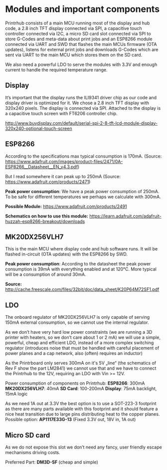 
# Modules and important components
Printrhub consists of a main MCU running most of the display and hub code, a 2.8 inch TFT display connected via SPI, a capacitive touch controller connected via I2C, a micro SD card slot connected via SPI to store G-Codes and meta-data about print jobs and an ESP8266 module connected via UART and SWD that flashes the main MCUs firmware (OTA updates), listens for external print jobs and downloads G-Codes which are sent via UART to the main MCU which stores them on the SD card.

We also need a powerful LDO to serve the modules with 3.3V and enough current to handle the required temperature range. 

## Display
It’s important that the display runs the ILI9341 driver chip as our code and display driver is optimized for it. We chose a 2.8 inch TFT display with 320x240 pixels. The display is connected via SPI. Attached to the display is a capacitive touch screen with FT6206 controller chip. 

http://www.buydisplay.com/default/serial-spi-2-8-tft-lcd-module-display-320x240-optional-touch-screen

## ESP8266
According to the specifications max typical consumption is 170mA. (Source: https://www.adafruit.com/images/product-files/2471/0A-ESP8266__Datasheet__EN_v4.3.pdf)

But I read somewhere it can peak up to 250mA (Source: https://www.adafruit.com/products/2471)

**Peak power consumption**:
We have a peak power consumption of 250mA. To be safe for different temperatures we perhaps we calculate with 300mA.

**Possible Module:**
https://www.adafruit.com/products/2491

**Schematics on how to use this module:**
https://learn.adafruit.com/adafruit-huzzah-esp8266-breakout/downloads

## MK20DX256VLH7
This is the main MCU where display code and hub software runs. It will be flashed in-circuit (OTA updates) with the ESP8266 by SWD.

**Peak power consumption**:
According to the datasheet the peak power consumption is 39mA with everything enabled and at 120°C. More typical will be a consumption of around 30mA. 

**Source:**
http://cache.freescale.com/files/32bit/doc/data_sheet/K20P64M72SF1.pdf

## LDO
The onboard regulator of MK20DX256VLH7 is only capable of serving 150mA external consumption, so we cannot use the internal regulator.

As we don’t have very hard low power constraints (we are running a 3D printer with heaters, so we don’t care about 1 or 2 mA) we will use a simple, powerful, cheap and efficient LDO, instead of a more complex switching regulator (introduces noise that must be handled with careful placement of power planes and a cap network, also (often) requires an inductor)

As the Printrboard only serves 300mA on it's 5V „line“ (the schematics of Rev F show the part LM2841) we cannot use that and we have to connect the Printrhub to the 12V, requiring an LDO with Vin >= 12V.

Power consumption of components on Printrhub:
**ESP8266**: 300mA
**MK20DX256VLH7**: 40mA
**SD Card**: 100-200mA
**Display**: 75mA backlight, 15mA logic

As we need 1A out at 3.3V the best option is to use a SOT-223-3 footprint as there are many parts available with this footprint and it should feature a nice heat transition due to large pins distributing heat to the copper planes.
Possible option:
**AP1117E33G-13** (Fixed 3.3V out, 18V in, 1A out)

## Micro SD card
As we do not expose this slot we don’t need any fancy, user friendly escape mechanisms driving costs. 

Preferred Part: **DM3D-SF** (cheap and simple)

